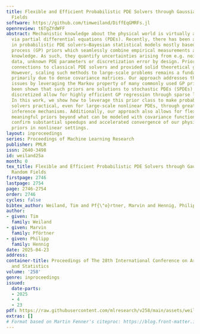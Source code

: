 ```yaml
---
title: Flexible and Efficient Probabilistic PDE Solvers through Gaussian Markov Random
  Fields
software: https://github.com/timweiland/DiffEqGMRFs.jl
openreview: t6TgZYdWFF
abstract: Mechanistic knowledge about the physical world is virtually always expressed
  via partial differential equations (PDEs). Recently, there has been a surge of interest
  in probabilistic PDE solvers—Bayesian statistical models mostly based on Gaussian
  process (GP) priors which seamlessly combine empirical measurements and mechanistic
  knowledge. As such, they quantify uncertainties arising from e.g. noisy or missing
  data, unknown PDE parameters or discretization error by design. Prior work has established
  connections to classical PDE solvers and provided solid theoretical guarantees.
  However, scaling such methods to large-scale problems remains a fundamental challenge
  primarily due to dense covariance matrices. Our approach addresses the scalability
  issues by leveraging the Markov property of many commonly used GP priors. It has
  been shown that such priors are solutions to stochastic PDEs (SPDEs) which when
  discretized allow for highly efficient GP regression through sparse linear algebra.
  In this work, we show how to leverage this prior class to make probabilistic PDE
  solvers practical, even for large-scale nonlinear PDEs, through greatly accelerated
  inference mechanisms. Additionally, our approach also allows for flexible and physically
  meaningful priors beyond what can be modeled with covariance functions. Experiments
  confirm substantial speedups and accelerated convergence of our physics-informed
  priors in nonlinear settings.
layout: inproceedings
series: Proceedings of Machine Learning Research
publisher: PMLR
issn: 2640-3498
id: weiland25a
month: 0
tex_title: Flexible and Efficient Probabilistic PDE Solvers through Gaussian Markov
  Random Fields
firstpage: 2746
lastpage: 2754
page: 2746-2754
order: 2746
cycles: false
bibtex_author: Weiland, Tim and Pf{\"o}rtner, Marvin and Hennig, Philipp
author:
- given: Tim
  family: Weiland
- given: Marvin
  family: Pförtner
- given: Philipp
  family: Hennig
date: 2025-04-23
address:
container-title: Proceedings of The 28th International Conference on Artificial Intelligence
  and Statistics
volume: '258'
genre: inproceedings
issued:
  date-parts:
  - 2025
  - 4
  - 23
pdf: https://raw.githubusercontent.com/mlresearch/v258/main/assets/weiland25a/weiland25a.pdf
extras: []
# Format based on Martin Fenner's citeproc: https://blog.front-matter.io/posts/citeproc-yaml-for-bibliographies/
---
```

